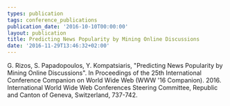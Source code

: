 ```yaml
---
types: publication
tags: conference_publications
publication_date: '2016-10-10T00:00:00'
layout: publication
title: Predicting News Popularity by Mining Online Discussions
date: '2016-11-29T13:46:32+02:00'
---
```

<p>G. Rizos, S. Papadopoulos, Y. Kompatsiaris, "Predicting News Popularity by Mining Online Discussions". In Proceedings of the 25th International Conference Companion on World Wide Web (WWW '16 Companion). 2016. International World Wide Web Conferences Steering Committee, Republic and Canton of Geneva, Switzerland, 737-742.</p>
